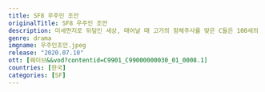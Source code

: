 ```yaml
---
title: SF8 우주인 조안
originalTitle: SF8 우주인 조안
description: 미세먼지로 뒤덮인 세상, 태어날 때 고가의 항체주사를 맞은 C들은 100세의 수명을 누리고, 그렇지 못한 N들은 30세에 끝나는 수명에 맞춰 전혀 다른 삶을 살아가고 있다. 평생 C인 줄 알고 살았던 스물여섯의 대학생 이오는 태어날 때 병원 측의 착오로 항체주사를 맞지 못했다는 사실을 알게 된다. 이오는 그전까지는 아무 관심도 없던 N들의 삶이 궁금해진다. 그 중에서도 학교의 유일한 N, 조안이. 생의 기한을 알고 살아가는 삶은 어떤 모습일까?
genre: drama
imgname: 우주인조안.jpeg
release: "2020.07.10"
ott: [웨이브&&vod?contentid=C9901_C99000000030_01_0008.1]
countries: [한국]
categories: [SF]
---
```

